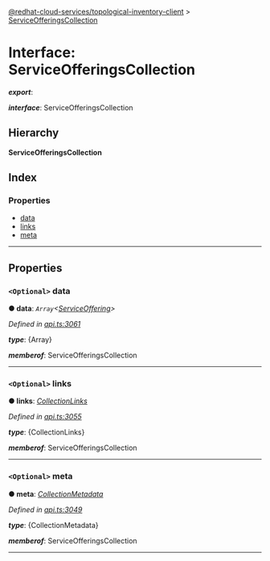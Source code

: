 [@redhat-cloud-services/topological-inventory-client](../README.md) > [ServiceOfferingsCollection](../interfaces/serviceofferingscollection.md)

# Interface: ServiceOfferingsCollection

*__export__*: 

*__interface__*: ServiceOfferingsCollection

## Hierarchy

**ServiceOfferingsCollection**

## Index

### Properties

* [data](serviceofferingscollection.md#data)
* [links](serviceofferingscollection.md#links)
* [meta](serviceofferingscollection.md#meta)

---

## Properties

<a id="data"></a>

### `<Optional>` data

**● data**: *`Array`<[ServiceOffering](serviceoffering.md)>*

*Defined in [api.ts:3061](https://github.com/karelhala/javascript-clients/blob/master/packages/topological-inventory/api.ts#L3061)*

*__type__*: {Array}

*__memberof__*: ServiceOfferingsCollection

___
<a id="links"></a>

### `<Optional>` links

**● links**: *[CollectionLinks](collectionlinks.md)*

*Defined in [api.ts:3055](https://github.com/karelhala/javascript-clients/blob/master/packages/topological-inventory/api.ts#L3055)*

*__type__*: {CollectionLinks}

*__memberof__*: ServiceOfferingsCollection

___
<a id="meta"></a>

### `<Optional>` meta

**● meta**: *[CollectionMetadata](collectionmetadata.md)*

*Defined in [api.ts:3049](https://github.com/karelhala/javascript-clients/blob/master/packages/topological-inventory/api.ts#L3049)*

*__type__*: {CollectionMetadata}

*__memberof__*: ServiceOfferingsCollection

___


